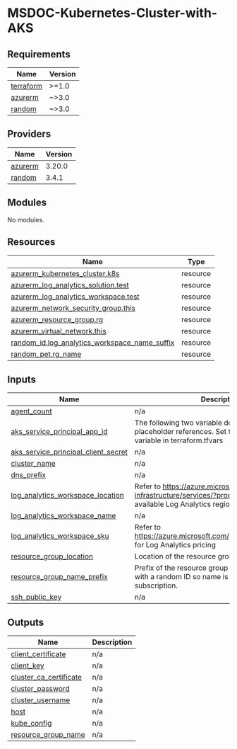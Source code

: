 # MSDOC-Kubernetes-Cluster-with-AKS

<!-- BEGINNING OF PRE-COMMIT-TERRAFORM DOCS HOOK -->
## Requirements

| Name | Version |
|------|---------|
| <a name="requirement_terraform"></a> [terraform](#requirement\_terraform) | >=1.0 |
| <a name="requirement_azurerm"></a> [azurerm](#requirement\_azurerm) | ~>3.0 |
| <a name="requirement_random"></a> [random](#requirement\_random) | ~>3.0 |

## Providers

| Name | Version |
|------|---------|
| <a name="provider_azurerm"></a> [azurerm](#provider\_azurerm) | 3.20.0 |
| <a name="provider_random"></a> [random](#provider\_random) | 3.4.1 |

## Modules

No modules.

## Resources

| Name | Type |
|------|------|
| [azurerm_kubernetes_cluster.k8s](https://registry.terraform.io/providers/hashicorp/azurerm/latest/docs/resources/kubernetes_cluster) | resource |
| [azurerm_log_analytics_solution.test](https://registry.terraform.io/providers/hashicorp/azurerm/latest/docs/resources/log_analytics_solution) | resource |
| [azurerm_log_analytics_workspace.test](https://registry.terraform.io/providers/hashicorp/azurerm/latest/docs/resources/log_analytics_workspace) | resource |
| [azurerm_network_security_group.this](https://registry.terraform.io/providers/hashicorp/azurerm/latest/docs/resources/network_security_group) | resource |
| [azurerm_resource_group.rg](https://registry.terraform.io/providers/hashicorp/azurerm/latest/docs/resources/resource_group) | resource |
| [azurerm_virtual_network.this](https://registry.terraform.io/providers/hashicorp/azurerm/latest/docs/resources/virtual_network) | resource |
| [random_id.log_analytics_workspace_name_suffix](https://registry.terraform.io/providers/hashicorp/random/latest/docs/resources/id) | resource |
| [random_pet.rg_name](https://registry.terraform.io/providers/hashicorp/random/latest/docs/resources/pet) | resource |

## Inputs

| Name | Description | Type | Default | Required |
|------|-------------|------|---------|:--------:|
| <a name="input_agent_count"></a> [agent\_count](#input\_agent\_count) | n/a | `number` | `3` | no |
| <a name="input_aks_service_principal_app_id"></a> [aks\_service\_principal\_app\_id](#input\_aks\_service\_principal\_app\_id) | The following two variable declarations are placeholder references. Set the values for these variable in terraform.tfvars | `string` | `""` | no |
| <a name="input_aks_service_principal_client_secret"></a> [aks\_service\_principal\_client\_secret](#input\_aks\_service\_principal\_client\_secret) | n/a | `string` | `""` | no |
| <a name="input_cluster_name"></a> [cluster\_name](#input\_cluster\_name) | n/a | `string` | `"k8stest"` | no |
| <a name="input_dns_prefix"></a> [dns\_prefix](#input\_dns\_prefix) | n/a | `string` | `"k8stest"` | no |
| <a name="input_log_analytics_workspace_location"></a> [log\_analytics\_workspace\_location](#input\_log\_analytics\_workspace\_location) | Refer to https://azure.microsoft.com/global-infrastructure/services/?products=monitor for available Log Analytics regions. | `string` | `"eastus"` | no |
| <a name="input_log_analytics_workspace_name"></a> [log\_analytics\_workspace\_name](#input\_log\_analytics\_workspace\_name) | n/a | `string` | `"testLogAnalyticsWorkspaceName"` | no |
| <a name="input_log_analytics_workspace_sku"></a> [log\_analytics\_workspace\_sku](#input\_log\_analytics\_workspace\_sku) | Refer to https://azure.microsoft.com/pricing/details/monitor/ for Log Analytics pricing | `string` | `"PerGB2018"` | no |
| <a name="input_resource_group_location"></a> [resource\_group\_location](#input\_resource\_group\_location) | Location of the resource group. | `string` | `"eastus"` | no |
| <a name="input_resource_group_name_prefix"></a> [resource\_group\_name\_prefix](#input\_resource\_group\_name\_prefix) | Prefix of the resource group name that's combined with a random ID so name is unique in your Azure subscription. | `string` | `"rg"` | no |
| <a name="input_ssh_public_key"></a> [ssh\_public\_key](#input\_ssh\_public\_key) | n/a | `string` | `"~/.ssh/id_rsa.pub"` | no |

## Outputs

| Name | Description |
|------|-------------|
| <a name="output_client_certificate"></a> [client\_certificate](#output\_client\_certificate) | n/a |
| <a name="output_client_key"></a> [client\_key](#output\_client\_key) | n/a |
| <a name="output_cluster_ca_certificate"></a> [cluster\_ca\_certificate](#output\_cluster\_ca\_certificate) | n/a |
| <a name="output_cluster_password"></a> [cluster\_password](#output\_cluster\_password) | n/a |
| <a name="output_cluster_username"></a> [cluster\_username](#output\_cluster\_username) | n/a |
| <a name="output_host"></a> [host](#output\_host) | n/a |
| <a name="output_kube_config"></a> [kube\_config](#output\_kube\_config) | n/a |
| <a name="output_resource_group_name"></a> [resource\_group\_name](#output\_resource\_group\_name) | n/a |
<!-- END OF PRE-COMMIT-TERRAFORM DOCS HOOK -->
